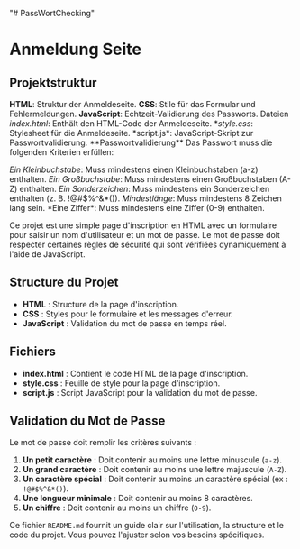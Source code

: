 "# PassWortChecking"

# Anmeldung Seite

## Projektstruktur

**HTML**: Struktur der Anmeldeseite.
**CSS**: Stile für das Formular und Fehlermeldungen.
**JavaScript**: Echtzeit-Validierung des Passworts.
Dateien
_index.html_: Enthält den HTML-Code der Anmeldeseite.
**style.css*: Stylesheet für die Anmeldeseite.
*script.js\*: JavaScript-Skript zur Passwortvalidierung.
**Passwortvalidierung\*\*
Das Passwort muss die folgenden Kriterien erfüllen:

_Ein Kleinbuchstabe_: Muss mindestens einen Kleinbuchstaben (a-z) enthalten.
_Ein Großbuchstabe_: Muss mindestens einen Großbuchstaben (A-Z) enthalten.
_Ein Sonderzeichen_: Muss mindestens ein Sonderzeichen enthalten (z. B. !@#$%^&*()).
*Mindestlänge*: Muss mindestens 8 Zeichen lang sein.
*Eine Ziffer\*: Muss mindestens eine Ziffer (0-9) enthalten.

Ce projet est une simple page d'inscription en HTML avec un formulaire pour saisir un nom d'utilisateur et un mot de passe.
Le mot de passe doit respecter certaines règles de sécurité qui sont vérifiées dynamiquement à l'aide de JavaScript.

## Structure du Projet

- **HTML** : Structure de la page d'inscription.
- **CSS** : Styles pour le formulaire et les messages d'erreur.
- **JavaScript** : Validation du mot de passe en temps réel.

## Fichiers

- **index.html** : Contient le code HTML de la page d'inscription.
- **style.css** : Feuille de style pour la page d'inscription.
- **script.js** : Script JavaScript pour la validation du mot de passe.

## Validation du Mot de Passe

Le mot de passe doit remplir les critères suivants :

1. **Un petit caractère** : Doit contenir au moins une lettre minuscule (`a-z`).
2. **Un grand caractère** : Doit contenir au moins une lettre majuscule (`A-Z`).
3. **Un caractère spécial** : Doit contenir au moins un caractère spécial (ex : `!@#$%^&*()`).
4. **Une longueur minimale** : Doit contenir au moins 8 caractères.
5. **Un chiffre** : Doit contenir au moins un chiffre (`0-9`).

Ce fichier `README.md` fournit un guide clair sur l'utilisation, la structure et le code du projet. Vous pouvez l'ajuster selon vos besoins spécifiques.
